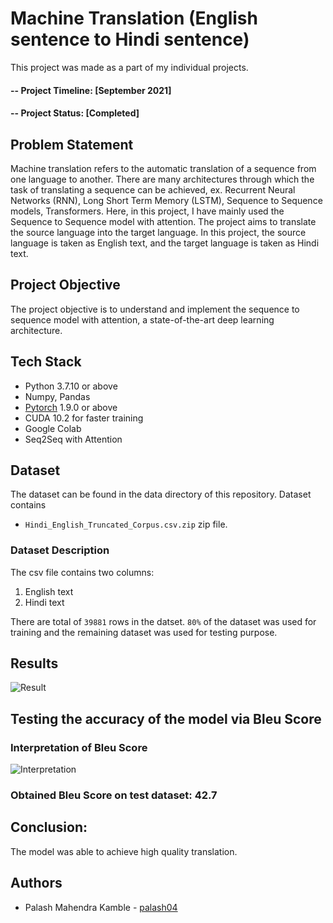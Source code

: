 # Machine Translation (English sentence to Hindi sentence)
This project was made as a part of my individual projects.

#### -- Project Timeline: [September 2021]
#### -- Project Status: [Completed]


## Problem Statement
Machine translation refers to the automatic translation of a sequence from one language to another. There are many architectures through which the task of translating a sequence can be achieved, ex. Recurrent Neural Networks (RNN), Long Short Term Memory (LSTM), Sequence to Sequence models, Transformers. Here, in this project, I have mainly used the Sequence to Sequence model with attention.
The project aims to translate the source language into the target language. In this project, the source language is taken as English text, and the target language is taken as Hindi text. 

## Project Objective
The project objective is to understand and implement the sequence to sequence model with attention, a state-of-the-art deep learning architecture.

## Tech Stack
- Python 3.7.10 or above
- Numpy, Pandas
- [Pytorch](https://pytorch.org/) 1.9.0 or above
- CUDA 10.2 for faster training
- Google Colab
- Seq2Seq with Attention

## Dataset
The dataset can be found in the data directory of this repository. Dataset contains

- `Hindi_English_Truncated_Corpus.csv.zip` zip file. 

### Dataset Description
The csv file contains two columns:
1. English text
2. Hindi text

There are total of `39881` rows in the datset. `80%` of the dataset was used for training and the remaining dataset was used for testing purpose.

## Results </br>
![Result](https://user-images.githubusercontent.com/26361028/129594680-df020ff7-6179-4856-b1b4-b8047fd488b9.png)

## Testing the accuracy of the model via Bleu Score

### Interpretation of Bleu Score
![Interpretation](https://user-images.githubusercontent.com/26361028/129594993-b513190a-9d5d-4ff8-b3c6-5fac4a21cbe9.png)

### Obtained Bleu Score on test dataset: 42.7

## Conclusion: 
The model was able to achieve high quality translation.

## Authors
- Palash Mahendra Kamble - [palash04](https://github.com/palash04/)
